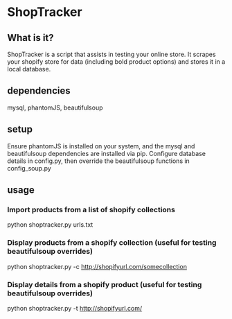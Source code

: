 # ShopTracker
## What is it?
ShopTracker is a script that assists in testing your online store. It scrapes your shopify store for data
(including bold product options) and stores it in a local database. 

## dependencies
mysql, phantomJS, beautifulsoup

## setup
Ensure phantomJS is installed on your system, and the mysql and beautifulsoup dependencies are installed via pip.
Configure database details in config.py, then override the beautifulsoup functions in config_soup.py

## usage 
### Import products from a list of shopify collections
python shoptracker.py urls.txt 

### Display products from a shopify collection (useful for testing beautifulsoup overrides)
python shoptracker.py -c http://shopifyurl.com/somecollection

### Display details from a shopify product (useful for testing beautifulsoup overrides)
python shoptracker.py -t http://shopifyurl.com/

